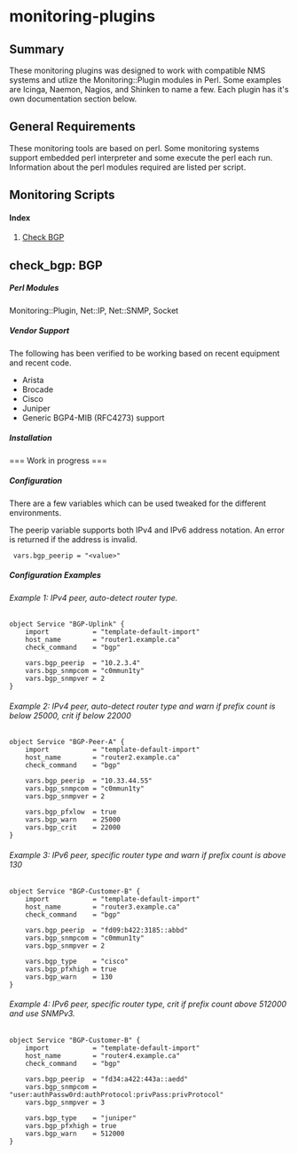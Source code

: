 # monitoring-plugins

Summary
-------
These monitoring plugins was designed to work with compatible NMS systems and utlize the Monitoring::Plugin modules in Perl.  Some examples are Icinga, Naemon, Nagios, and Shinken to name a few.  Each plugin has it's own documentation section below.


General Requirements
------------------
These monitoring tools are based on perl.  Some monitoring systems support embedded perl interpreter and some execute the perl each run.  Information about the perl modules required are listed per script.


Monitoring Scripts
------------------

#### Index
1. [Check BGP](##check-bgp)


## check_bgp: BGP

##### Perl Modules

  Monitoring::Plugin, Net::IP, Net::SNMP, Socket


##### Vendor Support

 The following has been verified to be working based on recent equipment and recent code.
 - Arista
 - Brocade
 - Cisco
 - Juniper
 - Generic BGP4-MIB (RFC4273) support

##### Installation

 === Work in progress ===

##### Configuration
There are a few variables which can be used tweaked for the different environments.

The peerip variable supports both IPv4 and IPv6 address notation.  An error is returned if the address is invalid.
```
 vars.bgp_peerip = "<value>"
```


##### Configuration Examples


###### Example 1: IPv4 peer, auto-detect router type.
```
object Service "BGP-Uplink" {
	import           = "template-default-import"
	host_name        = "router1.example.ca"
	check_command    = "bgp"

	vars.bgp_peerip	 = "10.2.3.4"
	vars.bgp_snmpcom = "c0mmun1ty"
	vars.bgp_snmpver = 2
}
```

###### Example 2: IPv4 peer, auto-detect router type and warn if prefix count is below 25000, crit if below 22000
```
object Service "BGP-Peer-A" {
	import           = "template-default-import"
	host_name        = "router2.example.ca"
	check_command    = "bgp"

	vars.bgp_peerip  = "10.33.44.55"
	vars.bgp_snmpcom = "c0mmun1ty"
	vars.bgp_snmpver = 2

	vars.bgp_pfxlow  = true
	vars.bgp_warn    = 25000
	vars.bgp_crit    = 22000
}
```

###### Example 3: IPv6 peer, specific router type and warn if prefix count is above 130
```
object Service "BGP-Customer-B" {
	import           = "template-default-import"
	host_name        = "router3.example.ca"
	check_command    = "bgp"

	vars.bgp_peerip  = "fd09:b422:3185::abbd"
	vars.bgp_snmpcom = "c0mmun1ty"
	vars.bgp_snmpver = 2

	vars.bgp_type    = "cisco"
	vars.bgp_pfxhigh = true
	vars.bgp_warn    = 130
}
```

###### Example 4: IPv6 peer, specific router type, crit if prefix count above 512000 and use SNMPv3.
```
object Service "BGP-Customer-B" {
	import           = "template-default-import"
	host_name        = "router4.example.ca"
	check_command    = "bgp"

	vars.bgp_peerip  = "fd34:a422:443a::aedd"
	vars.bgp_snmpcom = "user:authPassw0rd:authProtocol:privPass:privProtocol"
	vars.bgp_snmpver = 3

	vars.bgp_type    = "juniper"
	vars.bgp_pfxhigh = true
	vars.bgp_warn    = 512000
}
```

